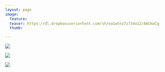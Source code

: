 ```yaml
---
layout: page
image:
  feature:
  teaser: https://dl.dropboxusercontent.com/sh/ea1wtnz7z734o12/AACmaCqjUGSpvVh1HcnW69g4a/abstraktit-muut/1/DS27392-245px.jpg
  thumb:

---
```


[![](https://dl.dropboxusercontent.com/sh/ea1wtnz7z734o12/AADWTmT-qIFCc_zPV5uDarzva/abstraktit-muut/1/DS27467-800px.jpg)](https://dl.dropboxusercontent.com/sh/ea1wtnz7z734o12/AADJT19JD7Fzjejqa2a2_uSga/abstraktit-muut/1/DS27467.jpg)

[![](https://dl.dropboxusercontent.com/sh/ea1wtnz7z734o12/AAAfRXCf-RPOhCVqiqWRkPxla/abstraktit-muut/1/DS27388-800px.jpg)](https://dl.dropboxusercontent.com/sh/ea1wtnz7z734o12/AAB3owQoMtg3dt-m2GHmIEoWa/abstraktit-muut/1/DS27388.jpg)

[![](https://dl.dropboxusercontent.com/sh/ea1wtnz7z734o12/AADFJujrhO6eyN764BRnOiloa/abstraktit-muut/1/DS27392-800px.jpg)](https://dl.dropboxusercontent.com/sh/ea1wtnz7z734o12/AADdv7_O_OKGtW9uj_4WZ2dMa/abstraktit-muut/1/DS27392.jpg)
